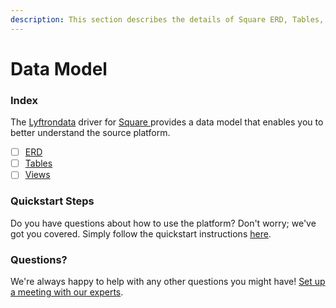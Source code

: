 ```yaml
---
description: This section describes the details of Square ERD, Tables, and Views.
---
```


# Data Model

### Index

The  [Lyftrondata](https://www.lyftrondata.com/) driver for [Square](https://www.lyftrondata.com/integration/square/)[ ](https://www.lyftrondata.com/integration/square/)provides a data model that enables you to better understand the source platform.

* [ ] [ERD](../../../commerce-analytics/square/data-model/erd.md)
* [ ] [Tables](../../../commerce-analytics/square/data-model/tables.md)
* [ ] [Views](../../../commerce-analytics/square/data-model/views.md)

### Quickstart Steps

Do you have questions about how to use the platform? Don't worry; we've got you covered. Simply follow the quickstart instructions [here](../../../../quickstart-steps.md).

### Questions? <a href="#questions" id="questions"></a>

We're always happy to help with any other questions you might have! [Set up a meeting with our experts](https://www.lyftrondata.com/book-a-meeting/).

